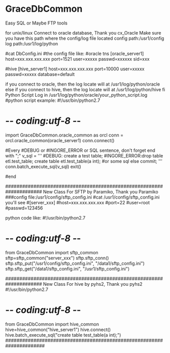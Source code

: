 # GraceDbCommon
Easy SQL or Maybe FTP tools

for unix/linux
Connect to oracle database, Thank you cx_Oracle
Make sure you have this path where the config/log file located
config path:/usr1/config
log path:/usr1/log/python

#cat DbConfig.ini
#the config file like:
#oracle tns
[oracle_server1]
host=xxx.xxx.xxx.xxx
port=1521
user=xxxxx
passwd=xxxxxx
sid=xxx

#hive
[hive_server1]
host=xxx.xxx.xxx.xxx
port=10000
user=xxxxx
passwd=xxxxx
database=default

if you connect to oracle, then the log locate will at /usr1/log/python/oracle
else if you connect to hive, then the log locate will at /usr1/log/python/hive
fi
Python Script Log in /usr1/log/python/oracle/your_python_script.log
#python script example:
#!/usr/bin/python2.7
# -*- coding:utf-8 -*-
import GraceDbCommon.oracle_common as orcl
conn = orcl.oracle_common(oracle_server1)
conn.connect()

#Every #DEBUG or #INGORE_ERROR or SQL sentence, don't forget end with ";"
v_sql = '''
#DEBUG: create a test table;
#INGORE_ERROR:drop table etl.test_table;
create table etl.test_table(a int);
#or some sql else
commit;
'''
conn.batch_execute_sql(v_sql)
exit()

#end

#####################################################################
New Class For SFTP by Paramiko, Thank you Paramiko
###config file:/usr1/config/sftp_config.ini
#cat /usr1/config/sftp_config.ini you'll see
#[server_xxx]
#host=xxx.xxx.xxx.xxx
#port=22
#user=root
#passwd=123456

python code like:
#!/usr/bin/python2.7
# -*- coding:utf-8 -*-
from GraceDbCommon import sftp_common
sftp=sftp_common("server_xxx")
sftp.sftp_conn()
sftp.sftp_put("/usr1/config/sftp_config.ini", "/data1/sftp_config.ini")
sftp.sftp_get("/data1/sftp_config.ini", "/usr1/sftp_config.ini")

#####################################################################
New Class For hive by pyhs2, Thank you pyhs2
#!/usr/bin/python2.7
# -*- coding:utf-8 -*-
from GraceDbCommon import hive_common
hive=hive_common("hive_server1")
hive.connect()
hive.batch_execute_sql("create table test_table(a int);")
######################################################################
